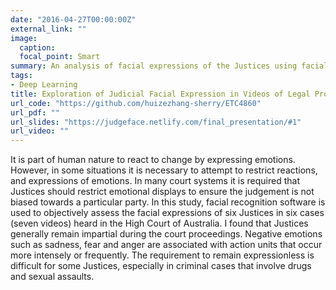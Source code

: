 ```yaml
---
date: "2016-04-27T00:00:00Z"
external_link: ""
image:
  caption: 
  focal_point: Smart
summary: An analysis of facial expressions of the Justices using facial recognition tools
tags:
- Deep Learning
title: Exploration of Judicial Facial Expression in Videos of Legal Proceedings
url_code: "https://github.com/huizezhang-sherry/ETC4860"
url_pdf: ""
url_slides: "https://judgeface.netlify.com/final_presentation/#1"
url_video: ""
---
```


It is part of human nature to react to change by expressing emotions. However, in some situations it is necessary to attempt to restrict reactions, and expressions of emotions. In many court systems it is required that Justices should restrict emotional displays to ensure the judgement is not biased towards a particular party. In this study, facial recognition software is used to objectively assess the facial expressions of six Justices in six cases (seven videos) heard in the High Court of Australia. I found that Justices generally remain impartial during the court proceedings. Negative emotions such as sadness, fear and anger are associated with action units that occur more intensely or frequently. The requirement to remain expressionless is difficult for some Justices, especially in criminal cases that involve drugs and sexual assaults.
